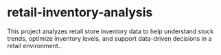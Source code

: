 # retail-inventory-analysis
This project analyzes retail store inventory data to help understand stock trends, optimize inventory levels, and support data-driven decisions in a retail environment..
